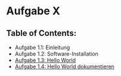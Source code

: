 # Aufgabe X

## Table of Contents:

- Aufgabe 1.1: Einleitung
- Aufgabe 1.2: Software-Installation
- [Aufgabe 1.3: Hello World](Hello%20World/)
- [Aufgabe 1.4: Hello World dokumentieren](Hello%20World/)
